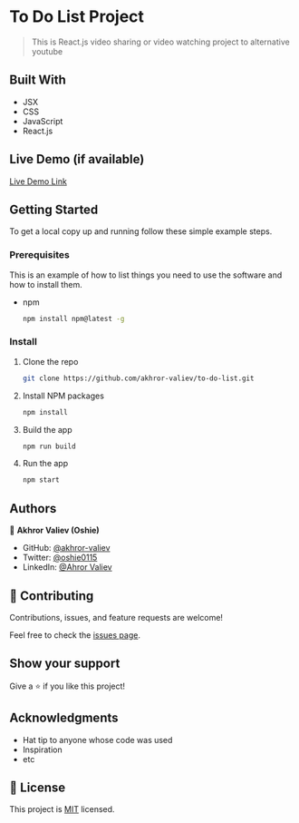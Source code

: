 # To Do List Project

> This is React.js video sharing or video watching project to alternative youtube

## Built With

- JSX
- CSS
- JavaScript
- React.js

## Live Demo (if available)

[Live Demo Link](https://stupendous-gaufre-75416d.netlify.app/)

## Getting Started

To get a local copy up and running follow these simple example steps.

### Prerequisites

This is an example of how to list things you need to use the software and how to install them.

- npm
  ```sh
  npm install npm@latest -g
  ```

### Install

1. Clone the repo
   ```sh
   git clone https://github.com/akhror-valiev/to-do-list.git
   ```
2. Install NPM packages
   ```sh
   npm install
   ```
3. Build the app
   ```sh
   npm run build
   ```
4. Run the app
   ```sh
   npm start
   ```

## Authors

👤 **Akhror Valiev (Oshie)**

- GitHub: [@akhror-valiev](https://github.com/akhror-valiev)
- Twitter: [@oshie0115](https://twitter.com/oshie0115)
- LinkedIn: [@Ahror Valiev](https://www.linkedin.com/in/ahror-valiev-9141911b8/)

## 🤝 Contributing

Contributions, issues, and feature requests are welcome!

Feel free to check the [issues page](../../issues/).

## Show your support

Give a ⭐️ if you like this project!

## Acknowledgments

- Hat tip to anyone whose code was used
- Inspiration
- etc

## 📝 License

This project is [MIT](./MIT.md) licensed.
